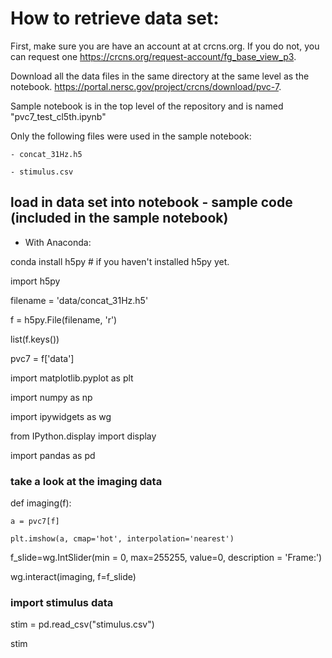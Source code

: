 
# How to retrieve data set:


First, make sure you are have an account at at crcns.org. If you do not, you can request one https://crcns.org/request-account/fg_base_view_p3.  

Download all the data files in the same directory at the same level as the notebook.
https://portal.nersc.gov/project/crcns/download/pvc-7.   

Sample notebook is in the top level of the repository and is named "pvc7_test_cl5th.ipynb"  
  
Only the following files were used in the sample notebook:  

    - concat_31Hz.h5  
    
    - stimulus.csv  
    


## load in data set into notebook - sample code (included in the sample notebook)

- With Anaconda:  

conda install h5py # if you haven't installed h5py yet.   

import h5py  

filename = 'data/concat_31Hz.h5'   

f = h5py.File(filename, 'r')   

list(f.keys())  
  
pvc7 = f['data']  
  

import matplotlib.pyplot as plt   

import numpy as np   

import ipywidgets as wg    

from IPython.display import display   

import pandas as pd   


### take a look at the imaging data

def imaging(f):  

    a = pvc7[f]   
    
    plt.imshow(a, cmap='hot', interpolation='nearest')   
    
  
f_slide=wg.IntSlider(min = 0, max=255255, value=0, description = 'Frame:')  

wg.interact(imaging, f=f_slide)  
  
### import stimulus data

stim = pd.read_csv("stimulus.csv")  

stim  
